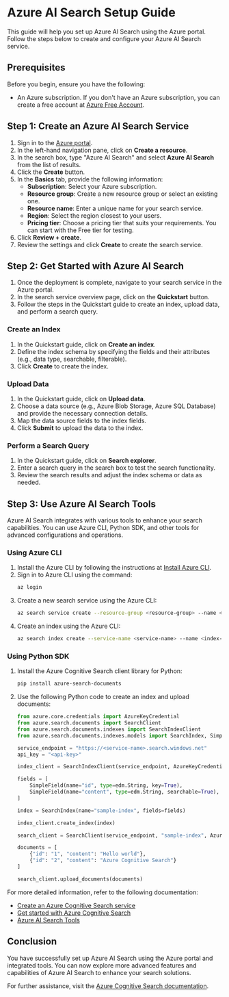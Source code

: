 # Azure AI Search Setup Guide

This guide will help you set up Azure AI Search using the Azure portal. Follow the steps below to create and configure your Azure AI Search service.

## Prerequisites

Before you begin, ensure you have the following:

- An Azure subscription. If you don't have an Azure subscription, you can create a free account at [Azure Free Account](https://azure.microsoft.com/free/?wt.mc_id=studentamb_258691).

## Step 1: Create an Azure AI Search Service

1. Sign in to the [Azure portal](https://portal.azure.com/?wt.mc_id=studentamb_258691).
2. In the left-hand navigation pane, click on **Create a resource**.
3. In the search box, type "Azure AI Search" and select **Azure AI Search** from the list of results.
4. Click the **Create** button.
5. In the **Basics** tab, provide the following information:
   - **Subscription**: Select your Azure subscription.
   - **Resource group**: Create a new resource group or select an existing one.
   - **Resource name**: Enter a unique name for your search service.
   - **Region**: Select the region closest to your users.
   - **Pricing tier**: Choose a pricing tier that suits your requirements. You can start with the Free tier for testing.
6. Click **Review + create**.
7. Review the settings and click **Create** to create the search service.

## Step 2: Get Started with Azure AI Search

1. Once the deployment is complete, navigate to your search service in the Azure portal.
2. In the search service overview page, click on the **Quickstart** button.
3. Follow the steps in the Quickstart guide to create an index, upload data, and perform a search query.

### Create an Index

1. In the Quickstart guide, click on **Create an index**.
2. Define the index schema by specifying the fields and their attributes (e.g., data type, searchable, filterable).
3. Click **Create** to create the index.

### Upload Data

1. In the Quickstart guide, click on **Upload data**.
2. Choose a data source (e.g., Azure Blob Storage, Azure SQL Database) and provide the necessary connection details.
3. Map the data source fields to the index fields.
4. Click **Submit** to upload the data to the index.

### Perform a Search Query

1. In the Quickstart guide, click on **Search explorer**.
2. Enter a search query in the search box to test the search functionality.
3. Review the search results and adjust the index schema or data as needed.

## Step 3: Use Azure AI Search Tools

Azure AI Search integrates with various tools to enhance your search capabilities. You can use Azure CLI, Python SDK, and other tools for advanced configurations and operations.

### Using Azure CLI

1. Install the Azure CLI by following the instructions at [Install Azure CLI](https://learn.microsoft.com/en-us/cli/azure/install-azure-cli?wt.mc_id=studentamb_258691).
2. Sign in to Azure CLI using the command:
   ```bash
   az login
   ```
3. Create a new search service using the Azure CLI:
   ```bash
   az search service create --resource-group <resource-group> --name <service-name> --sku Free
   ```
4. Create an index using the Azure CLI:
   ```bash
   az search index create --service-name <service-name> --name <index-name> --fields "field1:type, field2:type"
   ```

### Using Python SDK

1. Install the Azure Cognitive Search client library for Python:
   ```bash
   pip install azure-search-documents
   ```
2. Use the following Python code to create an index and upload documents:
   ```python
   from azure.core.credentials import AzureKeyCredential
   from azure.search.documents import SearchClient
   from azure.search.documents.indexes import SearchIndexClient
   from azure.search.documents.indexes.models import SearchIndex, SimpleField, edm

   service_endpoint = "https://<service-name>.search.windows.net"
   api_key = "<api-key>"

   index_client = SearchIndexClient(service_endpoint, AzureKeyCredential(api_key))

   fields = [
       SimpleField(name="id", type=edm.String, key=True),
       SimpleField(name="content", type=edm.String, searchable=True),
   ]

   index = SearchIndex(name="sample-index", fields=fields)

   index_client.create_index(index)

   search_client = SearchClient(service_endpoint, "sample-index", AzureKeyCredential(api_key))

   documents = [
       {"id": "1", "content": "Hello world"},
       {"id": "2", "content": "Azure Cognitive Search"}
   ]

   search_client.upload_documents(documents)
   ```

For more detailed information, refer to the following documentation:

- [Create an Azure Cognitive Search service](https://learn.microsoft.com/en-us/azure/search/search-create-service-portal?wt.mc_id=studentamb_258691)
- [Get started with Azure Cognitive Search](https://learn.microsoft.com/en-us/azure/search/search-get-started-portal?wt.mc_id=studentamb_258691)
- [Azure AI Search Tools](https://learn.microsoft.com/en-us/azure/ai-services/agents/how-to/tools/azure-ai-search?tabs=azurecli%2Cpython&pivots=code-examples?wt.mc_id=studentamb_258691)

## Conclusion

You have successfully set up Azure AI Search using the Azure portal and integrated tools. You can now explore more advanced features and capabilities of Azure AI Search to enhance your search solutions.

For further assistance, visit the [Azure Cognitive Search documentation](https://learn.microsoft.com/en-us/azure/search/?wt.mc_id=studentamb_258691).
